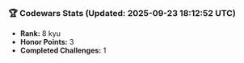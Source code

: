 ### 🏆 Codewars Stats (Updated: 2025-09-23 18:12:52 UTC)

- **Rank:** 8 kyu
- **Honor Points:** 3
- **Completed Challenges:** 1
